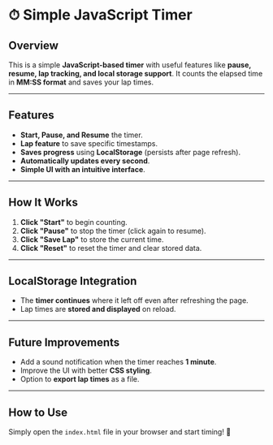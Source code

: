# ⏱ Simple JavaScript Timer

## **Overview**
This is a simple **JavaScript-based timer** with useful features like **pause, resume, lap tracking, and local storage support**. It counts the elapsed time in **MM:SS format** and saves your lap times.

---

## **Features**
- **Start, Pause, and Resume** the timer.
- **Lap feature** to save specific timestamps.
- **Saves progress** using **LocalStorage** (persists after page refresh).
- **Automatically updates every second**.
- **Simple UI with an intuitive interface**.

---

## **How It Works**
1. **Click "Start"** to begin counting.
2. **Click "Pause"** to stop the timer (click again to resume).
3. **Click "Save Lap"** to store the current time.
4. **Click "Reset"** to reset the timer and clear stored data.

---

## **LocalStorage Integration**
- The **timer continues** where it left off even after refreshing the page.
- Lap times are **stored and displayed** on reload.

---

## **Future Improvements**
- Add a sound notification when the timer reaches **1 minute**.
- Improve the UI with better **CSS styling**.
- Option to **export lap times** as a file.

---

## **How to Use**
Simply open the `index.html` file in your browser and start timing! 🚀
